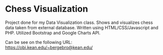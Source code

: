 # Chess Visualization
Project done for my Data Visualization class. Shows and visualizes chess data taken from external database. Written using HTML/CSS/Javascript and PHP. Utilized Bootstrap and Google Charts API.

Can be see on the following URL:
https://obi.kean.edu/~bergebro@kean.edu/
